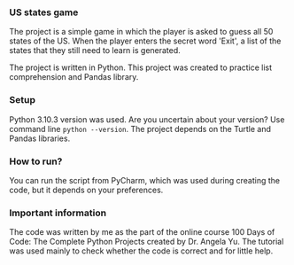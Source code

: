 ### US states game

The project is a simple game in which the player is asked to guess all 50 states of the US. When the player enters the secret word 'Exit', a list of the states that they still need to learn is generated.
  
The project is written in Python. This project was created to practice list comprehension and Pandas library.

### Setup

Python 3.10.3 version was used. Are you uncertain about your version? Use command line `python --version`.
The project depends on the Turtle and Pandas libraries.

### How to run?

You can run the script from PyCharm, which was used during creating the code, but it depends on your preferences.
 
### Important information

The code was written by me as the part of the online course 100 Days of Code: The Complete Python Projects created by Dr. Angela Yu.
The tutorial was used mainly to check whether the code is correct and for little help.
